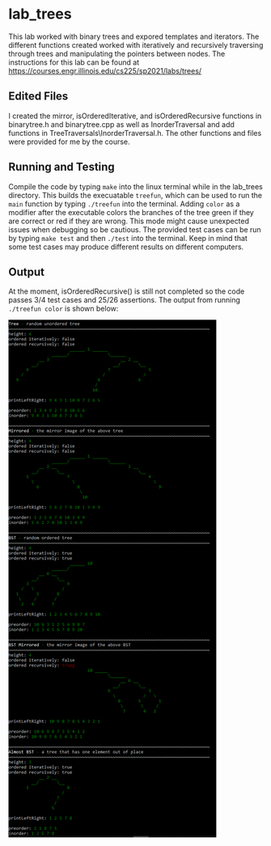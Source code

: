 # lab_trees
This lab worked with binary trees and expored templates and iterators. The different functions created worked with iteratively and recursively traversing through trees and manipulating the pointers between nodes. The instructions for this lab can be found at https://courses.engr.illinois.edu/cs225/sp2021/labs/trees/

## Edited Files
I created the mirror, isOrderedIterative, and isOrderedRecursive functions in binarytree.h and binarytree.cpp as well as InorderTraversal and add functions in TreeTraversals\InorderTraversal.h. The other functions and files were provided for me by the course.

## Running and Testing
Compile the code by typing <code>make</code> into the linux terminal while in the lab_trees directory.
This builds the execuatable <code>treefun</code>, which can be used to run the <code>main</code> function by typing <code>./treefun</code> into the terminal.
Adding <code>color</code> as a modifier after the executable colors the branches of the tree green if they are correct or red if they are wrong.
This mode might cause unexpected issues when debugging so be cautious.
The provided test cases can be run by typing <code>make test</code> and then <code>./test</code> into the terminal.
Keep in mind that some test cases may produce different results on different computers.

## Output
At the moment, isOrderedRecursive() is still not completed so the code passes 3/4 test cases and 25/26 assertions. The output from running <code>./treefun color</code> is shown below:  

![Output.png](https://github.com/monk200/Data_Structures/blob/main/lab_trees/Output.PNG)
